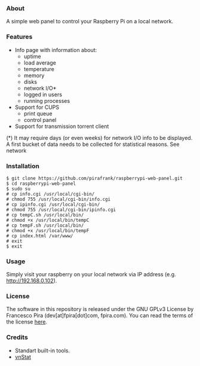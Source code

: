 ### About

A simple web panel to control your Raspberry Pi on a local network.

### Features

* Info page with information about:
	* uptime
	* load average
	* temperature
	* memory
	* disks
	* network I/O*
	* logged in users
	* running processes
* Support for CUPS
	* print queue
	* control panel
* Support for transmission torrent client

(*) It may require days (or even weeks) for network I/O info to be displayed. A first bucket of data needs to be collected for statistical reasons. See network

### Installation

```
$ git clone https://github.com/pirafrank/raspberrypi-web-panel.git
$ cd raspberrypi-web-panel
$ sudo su
# cp info.cgi /usr/local/cgi-bin/
# chmod 755 /usr/local/cgi-bin/info.cgi
# cp ipinfo.cgi /usr/local/cgi-bin/
# chmod 755 /usr/local/cgi-bin/ipinfo.cgi
# cp tempC.sh /usr/local/bin/
# chmod +x /usr/local/bin/tempC
# cp tempF.sh /usr/local/bin/
# chmod +x /usr/local/bin/tempF
# cp index.html /var/www/
# exit
$ exit
```

### Usage

Simply visit your raspberry on your local network via IP address (e.g. http://192.168.0.102).

### License
The software in this repository is released under the GNU GPLv3 License by Francesco Pira (dev[at]fpira[dot]com, fpira.com). You can read the terms of the license [here](http://www.gnu.org/licenses/gpl-3.0.html).

### Credits

* Standart built-in tools.
* [vnStat](http://humdi.net/vnstat/)
